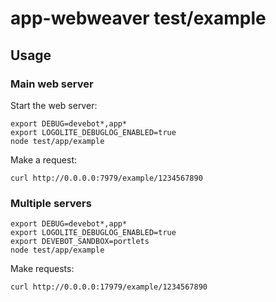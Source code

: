 # app-webweaver test/example

## Usage

### Main web server

Start the web server:

```shell
export DEBUG=devebot*,app*
export LOGOLITE_DEBUGLOG_ENABLED=true
node test/app/example
```

Make a request:

```curl
curl http://0.0.0.0:7979/example/1234567890
```

### Multiple servers

```shell
export DEBUG=devebot*,app*
export LOGOLITE_DEBUGLOG_ENABLED=true
export DEVEBOT_SANDBOX=portlets
node test/app/example
```

Make requests:

```curl
curl http://0.0.0.0:17979/example/1234567890
```
